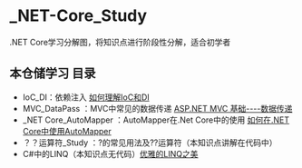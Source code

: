 # _NET-Core_Study
.NET Core学习分解图，将知识点进行阶段性分解，适合初学者

## 本仓储学习 目录
- IoC_DI：依赖注入  [如何理解IoC和DI](https://mp.weixin.qq.com/s?__biz=MzI3NTY1MTA5NQ==&mid=2247484877&idx=1&sn=3dc21d0fc5e6f7dca5512f69c83d1d66&chksm=eb00cab5dc7743a39ea1a7dfb3b72c15cd058557d588094ed885b2068c0ef9fd42bca63c82f7&token=1119093247&lang=zh_CN#rd)
- MVC_DataPass ：MVC中常见的数据传递  [ASP.NET MVC 基础----数据传递](https://mp.weixin.qq.com/s?__biz=MzI3NTY1MTA5NQ==&mid=2247484799&idx=1&sn=9ca4fc0bf91e8117eaf10aaf0fac8450&chksm=eb00ca07dc7743119c924694ffea4a60896e682efd1c3483989d1bdf1eb4f8bb06ca74af6726&token=1970714713&lang=zh_CN#rd)
- _NET Core_AutoMapper ：AutoMapper在.Net Core中的使用  [如何在.NET Core中使用AutoMapper](https://mp.weixin.qq.com/s?__biz=MzI3NTY1MTA5NQ==&mid=2247484819&idx=1&sn=090815f4ec99bfa9f1bf51258c0f0d07&chksm=eb00caebdc7743fd14e711f3762c12cd08c81945ac738661c7206b90ebd1c47ceaecdf2851fd&token=1970714713&lang=zh_CN#rd)
- ？？运算符_Study ：?的常见用法及??运算符（本知识点讲解在代码中）
- C#中的LINQ（本知识点无代码）[优雅的LINQ之美](https://mp.weixin.qq.com/s?__biz=MzI3NTY1MTA5NQ==&mid=2247484742&idx=1&sn=7dbacfbc58a2d75b7b9b64d41158c7f3&chksm=eb00ca3edc77432819f2d62ba74cc3a787ccac298d80908a0521e33dfd3a1c5addd26a43fea6&token=1970714713&lang=zh_CN#rd)



